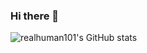 ### Hi there 👋

![realhuman101's GitHub stats](https://github-readme-stats.vercel.app/api?username=realhuman101&show_icons=true&theme=github_dark)
<!-- [![Top Langs](https://github-readme-stats.vercel.app/api/top-langs/?username=realhuman101&layout=compact&theme=github_dark)](https://github.com/anuraghazra/github-readme-stats) -->
